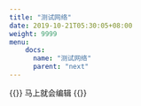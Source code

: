 ```yaml
---
title: "测试网络"
date: 2019-10-21T05:30:05+08:00
weight: 9999
menu:
    docs:
      name: "测试网络"
      parent: "next"
---
```



{{<adm type="tip" title="提醒" >}}
马上就会编辑
{{</adm >}}